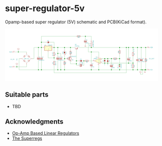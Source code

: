 # super-regulator-5v
Opamp-based super regulator (5V) schematic and PCB(KiCad format).

![Schematic](images/schematic-thumbnail.png)

## Suitable parts

* TBD

## Acknowledgments

* [Op-Amp Based Linear Regulators](https://tangentsoft.net/elec/opamp-linreg.html)
* [The Superregs](https://linearaudio.nl/superregs)
